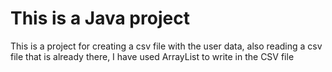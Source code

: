 # This is a Java project
This is a project for creating a csv file with the user data,
also reading a csv file that is already there,
I have used ArrayList to write in the CSV file
